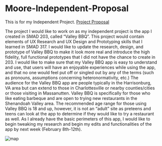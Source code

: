 # Moore-Independent-Proposal

This is for my Independent Project.
<a href=https://canvas.jmu.edu/courses/1778526/assignments/13082022> Project Proposal </a>

<p>The project I would like to work on as my independent project is the app I created in SMAD 203, called “Valley BBQ”. This project would contain elements of UX Research and UX Design and Prototyping skills that I learned in SMAD 317. I would like to update the research, design, and prototype of Valley BBQ to make it look more real and introduce the high fidelity, full functional prototypes that I did not have the chance to create in 203. I would like to make sure that my Valley BBQ app is easy to understand and use, that users will have an enjoyable experiences while using the app, and that no one would feel put off or singled out by any of the terms (such as pronouns, assumptions concerning heteronormativity, etc.) The audience for the Valley BBQ app are people typically in the Harrisonburg, VA area but can extend to those in Charlottesville or nearby counties/cities or those visiting in Massanutten. Valley BBQ is specifically for those who like eating barbeque and are open to trying new restaurants in the Shenandoah Valley area. The recommended age range for those using Valley BBQ is 18 and up, however, it is not an “adult” site as preteens and teens can look at the app to determine if they would like to try a restaurant as well. As I already have the basic perimeters of this app, I would like to begin tweaking my research and begin my edits and functionalities of the app by next week (February 8th-12th). </p>


![map](https://user-images.githubusercontent.com/78175529/107102494-9bdda580-67e8-11eb-823e-07d3005e7486.png)
